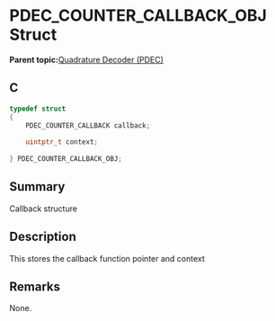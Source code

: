 # PDEC\_COUNTER\_CALLBACK\_OBJ Struct

**Parent topic:**[Quadrature Decoder \(PDEC\)](GUID-6A3DDAF4-F27F-43B4-915E-750B2707BF64.md)

## C

```c
typedef struct
{
    PDEC_COUNTER_CALLBACK callback;
    
    uintptr_t context;
    
} PDEC_COUNTER_CALLBACK_OBJ;
```

## Summary

Callback structure

## Description

This stores the callback function pointer and context

## Remarks

None.

